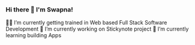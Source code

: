 ### Hi there 👋 I'm Swapna!

👩‍💻 I’m currently getting trained in Web based Full Stack Software Development
🔭 I’m currently working on Stickynote project
🌱 I’m currently learning building Apps


<!--
**SPchalil/SPchalil** is a ✨ _special_ ✨ repository because its `README.md` (this file) appears on your GitHub profile.

Here are some ideas to get you started:

- 🔭 I’m currently working on Full Stack software development project...
- 🌱 I’m currently learning App development...
- 👯 I’m looking to collaborate on ...
- 🤔 I’m looking for help with ...
- 💬 Ask me about ...
- 📫 How to reach me: ...
- 😄 Pronouns: ...
- ⚡ Fun fact: ...
-->
